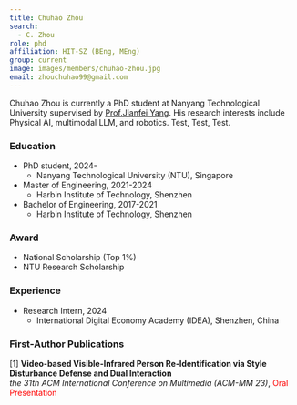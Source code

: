 ```yaml
---
title: Chuhao Zhou
search:
  - C. Zhou
role: phd
affiliation: HIT-SZ (BEng, MEng)
group: current
image: images/members/chuhao-zhou.jpg
email: zhouchuhao99@gmail.com
---
```

 
Chuhao Zhou is currently a PhD student at Nanyang Technological University supervised by [Prof.Jianfei Yang](https://marsyang.site/). His research interests include Physical AI, multimodal LLM, and robotics. Test, Test, Test.

### Education
- PhD student, 2024-
  - Nanyang Technological University (NTU), Singapore
- Master of Engineering, 2021-2024
  - Harbin Institute of Technology, Shenzhen
- Bachelor of Engineering, 2017-2021
  - Harbin Institute of Technology, Shenzhen

### Award
- National Scholarship (Top 1%)
- NTU Research Scholarship

### Experience
- Research Intern, 2024
  - International Digital Economy Academy (IDEA), Shenzhen, China

### First-Author Publications
[1] **Video-based Visible-Infrared Person Re-Identification via Style Disturbance Defense and Dual Interaction**    
*the 31th ACM International Conference on Multimedia (ACM-MM 23)*, <span style="color: red;">Oral Presentation</span>
